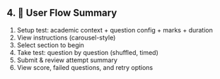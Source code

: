 ## 4. 🧭 User Flow Summary

1. Setup test: academic context + question config + marks + duration
2. View instructions (carousel-style)
3. Select section to begin
4. Take test: question by question (shuffled, timed)
5. Submit & review attempt summary
6. View score, failed questions, and retry options
